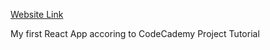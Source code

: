 [Website Link](https://gicharkviani.github.io/ReactAppJamming/)

My first React App accoring to CodeCademy Project Tutorial
